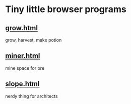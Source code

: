 # Tiny little browser programs

## [grow.html](grow.html)
grow, harvest, make potion

## [miner.html](miner.html)
mine space for ore

## [slope.html](slope.html)
nerdy thing for architects
